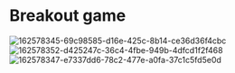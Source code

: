 # Breakout game 

![162578345-69c98585-d16e-425c-8b14-ce36d36f4cbc](https://user-images.githubusercontent.com/105022064/168448206-f312e6ef-3318-4976-823c-8c8073861673.jpg)
![162578352-d425247c-36c4-4fbe-949b-4dfcd1f2f468](https://user-images.githubusercontent.com/105022064/168448208-3abb9160-475d-4652-9b31-93c7b9070dd0.jpg)
![162578347-e7337dd6-78c2-477e-a0fa-37c1c5fd5e0d](https://user-images.githubusercontent.com/105022064/168448210-7ec0fee9-de5d-47e9-8afd-5e7ef1464fb3.jpg)
